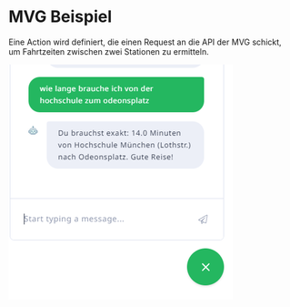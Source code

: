 # MVG Beispiel
Eine Action wird definiert, die einen Request an die API der MVG schickt, um Fahrtzeiten zwischen zwei
Stationen zu ermitteln.

![Example](example.png)
